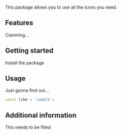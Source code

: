 This package allows you to use all the icons you need.

## Features

Comming...

## Getting started

Install the package

## Usage

Just gonna find out...

```dart
const like = 'sample';
```

## Additional information

This needs to be filled